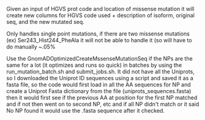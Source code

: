 Given an input of HGVS prot code and location of missense mutation it will create new columns for HGVS code used + description of isoform, original seq, and the new mutated seq.

Only handles single point mutations, if there are two missense mutations (ex) Ser243_Hist244_PheAla it will not be able to handle it (so will have to do manually ~.05%

Use the GnomADOptimizedCreateMssenseMutationSeq if the NPs are the same for a lot (it optimizes and runs so quick) in batches by using the run_mutation_batch.sh and submit_jobs.sh. It did not have all the Uniprots, so I downloaded the Uniprot ID sequences using a script and saved it as a fasta file, so the code would first load in all the AA sequences for NP and create a Uniprot Fasta dictionary from the file (uniprots_sequences.fasta) then it would first see if the previous AA at position for the first NP matched and if not then went on to second NP, etc and if all NP didn't match or it said No NP found it would use the .fasta sequence after it checked.
